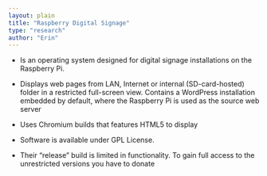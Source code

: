 ```yaml
---
layout: plain
title: "Raspberry Digital Signage"
type: "research"
author: "Erin"
---
```



* Is an operating system designed for digital signage installations on the Raspberry Pi.

* Displays web pages from LAN, Internet or internal (SD-card-hosted) folder in a restricted full-screen view. Contains a WordPress installation embedded by default, where the Raspberry Pi is used as the source web server

* Uses Chromium builds that features HTML5 to display

* Software is available under GPL License. 

* Their “release” build is limited in functionality. To gain full access to the unrestricted versions you have to donate
